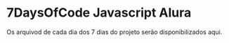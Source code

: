 <h1> 7DaysOfCode Javascript Alura </h1>

Os arquivod de cada dia dos 7 dias do projeto serão disponibilizados aqui.
